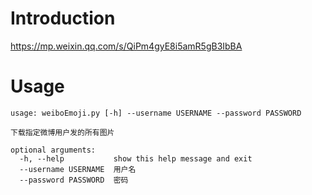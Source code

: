 # Introduction
https://mp.weixin.qq.com/s/QiPm4gyE8i5amR5gB3IbBA

# Usage
```
usage: weiboEmoji.py [-h] --username USERNAME --password PASSWORD

下载指定微博用户发的所有图片

optional arguments:
  -h, --help           show this help message and exit
  --username USERNAME  用户名
  --password PASSWORD  密码
```